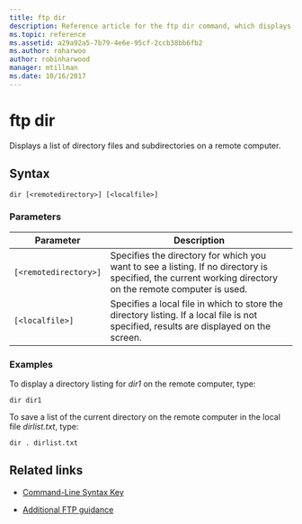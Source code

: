 ```yaml
---
title: ftp dir
description: Reference article for the ftp dir command, which displays a list of directory files and subdirectories on a remote computer.
ms.topic: reference
ms.assetid: a29a92a5-7b79-4e6e-95cf-2ccb38bb6fb2
ms.author: roharwoo
author: robinharwood
manager: mtillman
ms.date: 10/16/2017
---
```


# ftp dir



Displays a list of directory files and subdirectories on a remote computer.

## Syntax

```
dir [<remotedirectory>] [<localfile>]
```

### Parameters

| Parameter | Description |
| ------- | -------- |
| `[<remotedirectory>]` | Specifies the directory for which you want to see a listing. If no directory is specified, the current working directory on the remote computer is used. |
| `[<localfile>]` | Specifies a local file in which to store the directory listing. If a local file is not specified, results are displayed on the screen. |

### Examples

To display a directory listing for *dir1* on the remote computer, type:

```
dir dir1
```

To save a list of the current directory on the remote computer in the local file *dirlist.txt*, type:

```
dir . dirlist.txt
```

## Related links

- [Command-Line Syntax Key](command-line-syntax-key.md)

- [Additional FTP guidance](/previous-versions/orphan-topics/ws.10/cc756013(v=ws.10))
